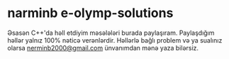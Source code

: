 # narminb e-olymp-solutions 

Əsasən C++'da həll etdiyim məsələləri burada paylaşıram. Paylaşdığım həllər yalnız 100% nəticə verənlərdir.
Həllərlə bağlı problem və ya sualınız olarsa nerminb2000@gmail.com ünvanımdan mənə yaza bilərsiz.

